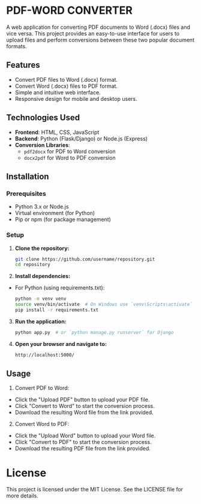 # PDF-WORD CONVERTER
A web application for converting PDF documents to Word (.docx) files and vice versa. This project provides an easy-to-use interface for users to upload files and perform conversions between these two popular document formats.

## Features

- Convert PDF files to Word (.docx) format.
- Convert Word (.docx) files to PDF format.
- Simple and intuitive web interface.
- Responsive design for mobile and desktop users.

## Technologies Used

- **Frontend**: HTML, CSS, JavaScript
- **Backend**: Python (Flask/Django) or Node.js (Express)
- **Conversion Libraries**:
  - `pdf2docx` for PDF to Word conversion
  - `docx2pdf` for Word to PDF conversion

## Installation

### Prerequisites

- Python 3.x or Node.js
- Virtual environment (for Python)
- Pip or npm (for package management)

### Setup

1. **Clone the repository:**

   ```bash
   git clone https://github.com/username/repository.git
   cd repository

2. **Install dependencies:**

- For Python (using requirements.txt):
  ```bash
  python -m venv venv
  source venv/bin/activate  # On Windows use `venv\Scripts\activate`
  pip install -r requirements.txt


3. **Run the application:**
   ```bash
   python app.py  # or `python manage.py runserver` for Django


3. **Open your browser and navigate to:**
   ```bash
   http://localhost:5000/

## Usage
1. Convert PDF to Word:

- Click the "Upload PDF" button to upload your PDF file.
- Click "Convert to Word" to start the conversion process.
- Download the resulting Word file from the link provided.

2. Convert Word to PDF:
- Click the "Upload Word" button to upload your Word file.
- Click "Convert to PDF" to start the conversion process.
- Download the resulting PDF file from the link provided.

# License
This project is licensed under the MIT License. See the LICENSE file for more details.
